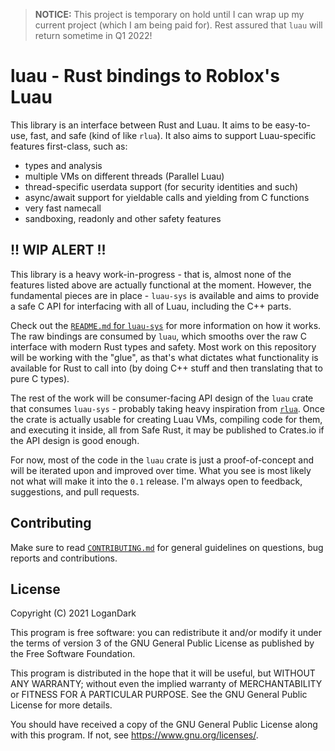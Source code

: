 > **NOTICE:** This project is temporary on hold until I can wrap up my current
> project (which I am being paid for). Rest assured that `luau` will return
> sometime in Q1 2022!

# luau - Rust bindings to Roblox's Luau

This library is an interface between Rust and Luau. It aims to be easy-to-use,
fast, and safe (kind of like `rlua`). It also aims to support Luau-specific
features first-class, such as:

- types and analysis
- multiple VMs on different threads (Parallel Luau)
- thread-specific userdata support (for security identities and such)
- async/await support for yieldable calls and yielding from C functions
- very fast namecall
- sandboxing, readonly and other safety features

## !! WIP ALERT !!

This library is a heavy work-in-progress - that is, almost none of the features
listed above are actually functional at the moment. However, the fundamental
pieces are in place - `luau-sys` is available and aims to provide a safe C API
for interfacing with all of Luau, including the C++ parts.

Check out the [`README.md` for `luau-sys`](luau-sys/README.md) for more
information on how it works. The raw bindings are consumed by `luau`, which
smooths over the raw C interface with modern Rust types and safety. Most work on
this repository will be working with the "glue", as that's what dictates what
functionality is available for Rust to call into (by doing C++ stuff and then
translating that to pure C types).

The rest of the work will be consumer-facing API design of the `luau` crate that
consumes `luau-sys` - probably taking heavy inspiration from [`rlua`](
https://docs.rs/rlua). Once the crate is actually usable for creating Luau VMs,
compiling code for them, and executing it inside, all from Safe Rust, it may be
published to Crates.io if the API design is good enough.

For now, most of the code in the `luau` crate is just a proof-of-concept and
will be iterated upon and improved over time. What you see is most likely not
what will make it into the `0.1` release. I'm always open to feedback,
suggestions, and pull requests.

## Contributing

Make sure to read [`CONTRIBUTING.md`](CONTRIBUTING.md) for general guidelines on
questions, bug reports and contributions. 

## License

Copyright (C) 2021 LoganDark

This program is free software: you can redistribute it and/or modify
it under the terms of version 3 of the GNU General Public License as
published by the Free Software Foundation.

This program is distributed in the hope that it will be useful,
but WITHOUT ANY WARRANTY; without even the implied warranty of
MERCHANTABILITY or FITNESS FOR A PARTICULAR PURPOSE.  See the
GNU General Public License for more details.

You should have received a copy of the GNU General Public License
along with this program.  If not, see <https://www.gnu.org/licenses/>.
